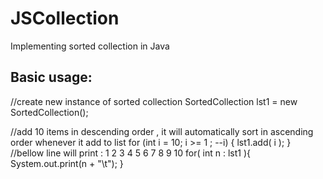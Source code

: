 # JSCollection
Implementing sorted collection in Java

## Basic usage:
//create new instance of sorted collection
SortedCollection<Integer> lst1 = new SortedCollection<Integer>();

//add 10 items in descending order , it will automatically sort in ascending order whenever it add to list
for (int i = 10; i >= 1 ; --i) {
            lst1.add( i );
}
//bellow line will print : 1 2 3 4 5 6 7 8 9 10
for( int n : lst1 ){
            System.out.print(n + "\t");
}

